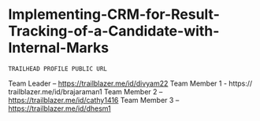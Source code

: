 # Implementing-CRM-for-Result-Tracking-of-a-Candidate-with-Internal-Marks

	TRAILHEAD PROFILE PUBLIC URL
Team Leader – https://trailblazer.me/id/divyam22
Team Member 1 - https:// trailblazer.me/id/brajaraman1
Team Member 2 – https://trailblazer.me/id/cathy1416
Team Member 3 – https://trailblazer.me/id/dhesm1


